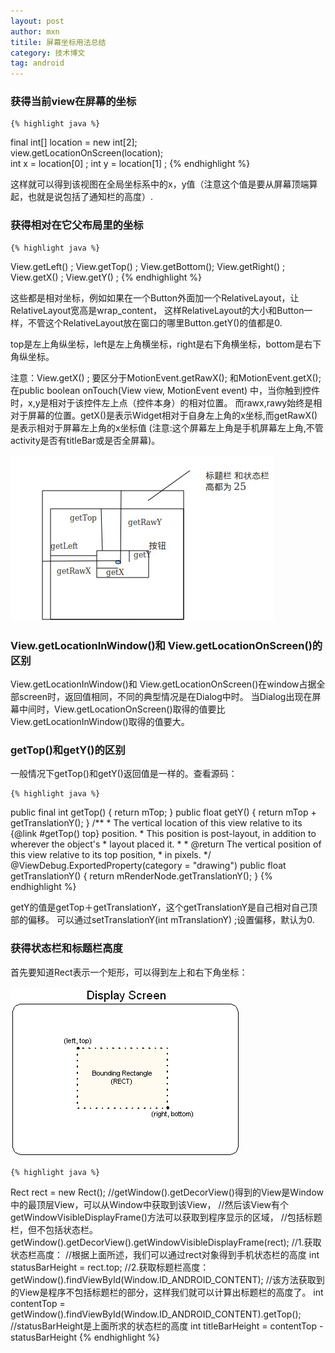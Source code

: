 ```yaml
---
layout: post
author: mxn
titile: 屏幕坐标用法总结
category: 技术博文
tag: android
---
```


### 获得当前view在屏幕的坐标

    {% highlight java %}
final int[] location = new int[2];   
view.getLocationOnScreen(location);  
int x = location[0]  ; 
int y = location[1]  ;
     {% endhighlight %} 
  
这样就可以得到该视图在全局坐标系中的x，y值（注意这个值是要从屏幕顶端算起，也就是说包括了通知栏的高度）.


### 获得相对在它父布局里的坐标

    {% highlight java %}
View.getLeft() ;
View.getTop() ;
View.getBottom();
View.getRight() ; 
View.getX() ; 
View.getY() ; 
     {% endhighlight %} 

这些都是相对坐标，例如如果在一个Button外面加一个RelativeLayout，让RelativeLayout宽高是wrap_content，
这样RelativeLayout的大小和Button一样，不管这个RelativeLayout放在窗口的哪里Button.getY()的值都是0.

top是左上角纵坐标，left是左上角横坐标，right是右下角横坐标，bottom是右下角纵坐标。

注意：View.getX() ; 要区分于MotionEvent.getRawX(); 和MotionEvent.getX(); 
在public boolean onTouch(View view, MotionEvent event) 中，当你触到控件时，x,y是相对于该控件左上点（控件本身）的相对位置。
而rawx,rawy始终是相对于屏幕的位置。getX()是表示Widget相对于自身左上角的x坐标,而getRawX()是表示相对于屏幕左上角的x坐标值
(注意:这个屏幕左上角是手机屏幕左上角,不管activity是否有titleBar或是否全屏幕)。

![](https://raw.githubusercontent.com/mxn21/mxn21.github.io/master/public/img/img135.png)


### View.getLocationInWindow()和 View.getLocationOnScreen()的区别

View.getLocationInWindow()和 View.getLocationOnScreen()在window占据全部screen时，返回值相同，不同的典型情况是在Dialog中时。
当Dialog出现在屏幕中间时，View.getLocationOnScreen()取得的值要比View.getLocationInWindow()取得的值要大。

<!-- more -->

### getTop()和getY()的区别

一般情况下getTop()和getY()返回值是一样的。查看源码：

    {% highlight java %}
public final int getTop() {
    return mTop;
}
public float getY() {
    return mTop + getTranslationY();
}
    /**
     * The vertical location of this view relative to its {@link #getTop() top} position.
     * This position is post-layout, in addition to wherever the object's
     * layout placed it.
     *
     * @return The vertical position of this view relative to its top position,
     * in pixels.
     */
    @ViewDebug.ExportedProperty(category = "drawing")
    public float getTranslationY() {
        return mRenderNode.getTranslationY();
    }
     {% endhighlight %} 
     
getY的值是getTop＋getTranslationY，这个getTranslationY是自己相对自己顶部的偏移。
可以通过setTranslationY(int mTranslationY) ;设置偏移，默认为0.

### 获得状态栏和标题栏高度

首先要知道Rect表示一个矩形，可以得到左上和右下角坐标：

![](https://raw.githubusercontent.com/mxn21/mxn21.github.io/master/public/img/img134.png)

    {% highlight java %}
Rect rect = new Rect();
//getWindow().getDecorView()得到的View是Window中的最顶层View，可以从Window中获取到该View，
//然后该View有个getWindowVisibleDisplayFrame()方法可以获取到程序显示的区域，
//包括标题栏，但不包括状态栏。
getWindow().getDecorView().getWindowVisibleDisplayFrame(rect);
//1.获取状态栏高度：
//根据上面所述，我们可以通过rect对象得到手机状态栏的高度
int statusBarHeight = rect.top;
//2.获取标题栏高度：
getWindow().findViewById(Window.ID_ANDROID_CONTENT);
//该方法获取到的View是程序不包括标题栏的部分，这样我们就可以计算出标题栏的高度了。
int contentTop = getWindow().findViewById(Window.ID_ANDROID_CONTENT).getTop();
//statusBarHeight是上面所求的状态栏的高度
int titleBarHeight = contentTop - statusBarHeight
     {% endhighlight %} 


